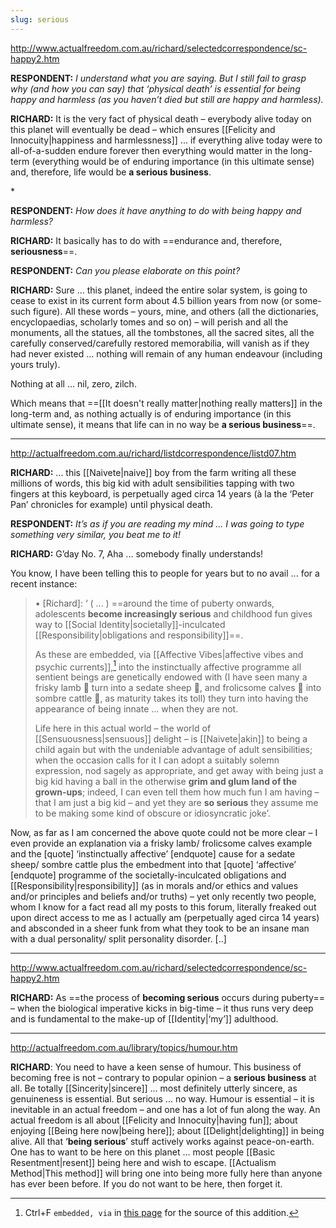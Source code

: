 ```yaml
---
slug: serious
---
```


http://www.actualfreedom.com.au/richard/selectedcorrespondence/sc-happy2.htm

**RESPONDENT:** _I understand what you are saying. But I still fail to grasp why (and how you can say) that ‘physical death’ is essential for being happy and harmless (as you haven’t died but still are happy and harmless)._

**RICHARD:** It is the very fact of physical death – everybody alive today on this planet will eventually be dead – which ensures [[Felicity and Innocuity|happiness and harmlessness]] ... if everything alive today were to all-of-a-sudden endure forever then everything would matter in the long-term (everything would be of enduring importance (in this ultimate sense) and, therefore, life would be **a serious business**.

\*

**RESPONDENT:** _How does it have anything to do with being happy and harmless?_

**RICHARD:** It basically has to do with ==endurance and, therefore, **seriousness**==.

**RESPONDENT:** _Can you please elaborate on this point?_

**RICHARD:** Sure ... this planet, indeed the entire solar system, is going to cease to exist in its current form about 4.5 billion years from now (or some-such figure). All these words – yours, mine, and others (all the dictionaries, encyclopaedias, scholarly tomes and so on) – will perish and all the monuments, all the statues, all the tombstones, all the sacred sites, all the carefully conserved/carefully restored memorabilia, will vanish as if they had never existed ... nothing will remain of any human endeavour (including yours truly).

Nothing at all ... nil, zero, zilch.

Which means that ==[[It doesn't really matter|nothing really matters]] in the long-term and, as nothing actually is of enduring importance (in this ultimate sense), it means that life can in no way be **a serious business**==.

---

http://actualfreedom.com.au/richard/listdcorrespondence/listd07.htm

**RICHARD:** ... this [[Naivete|naive]] boy from the farm writing all these millions of words, this big kid with adult sensibilities tapping with two fingers at this keyboard, is perpetually aged circa 14 years (à la the ‘Peter Pan’ chronicles for example) until physical death.

**RESPONDENT:** _It’s as if you are reading my mind ... I was going to type something very similar, you beat me to it!_

**RICHARD:** G’day No. 7, Aha ... somebody finally understands!

You know, I have been telling this to people for years but to no avail ... for a recent instance:

> • \[Richard\]: ‘ ( ... ) ==around the time of puberty onwards, adolescents **become increasingly serious** and childhood fun gives way to [[Social Identity|societally]]-inculcated [[Responsibility|obligations and responsibility]]==.
> 
> As these are embedded, via [[Affective Vibes|affective vibes and psychic currents]],[^ed] into the instinctually affective programme all sentient beings are genetically endowed with (I have seen many a frisky lamb 🐑 turn into a sedate sheep 🐑, and frolicsome calves 🐄 into sombre cattle 🐄, as maturity takes its toll) they turn into having the appearance of being innate ... when they are not.
> 
> Life here in this actual world – the world of [[Sensuousness|sensuous]] delight – is [[Naivete|akin]] to being a child again but with the undeniable advantage of adult sensibilities; when the occasion calls for it I can adopt a suitably solemn expression, nod sagely as appropriate, and get away with being just a big kid having a ball in the otherwise **grim and glum land of the grown-ups**; indeed, I can even tell them how much fun I am having – that I am just a big kid – and yet they are **so serious** they assume me to be making some kind of obscure or idiosyncratic joke’.

Now, as far as I am concerned the above quote could not be more clear – I even provide an explanation via a frisky lamb/ frolicsome calves example and the \[quote\] ‘instinctually affective’ \[endquote\] cause for a sedate sheep/ sombre cattle plus the embedment into that \[quote\] ‘affective’ \[endquote\] programme of the societally-inculcated obligations and [[Responsibility|responsibility]] (as in morals and/or ethics and values and/or principles and beliefs and/or truths) – yet only recently two people, whom I know for a fact read all my posts to this forum, literally freaked out upon direct access to me as I actually am (perpetually aged circa 14 years) and absconded in a sheer funk from what they took to be an insane man with a dual personality/ split personality disorder. [..]

---

http://www.actualfreedom.com.au/richard/selectedcorrespondence/sc-happy2.htm

**RICHARD:** As ==the process of **becoming serious** occurs during puberty== – when the biological imperative kicks in big-time – it thus runs very deep and is fundamental to the make-up of [[Identity|‘my’]] adulthood.

[^ed]: Ctrl+F `embedded, via` in [this page](http://www.actualfreedom.com.au/richard/listdcorrespondence/listd06.htm) for the source of this addition.

---

http://actualfreedom.com.au/library/topics/humour.htm

**RICHARD**: You need to have a keen sense of humour. This business of becoming free is not – contrary to popular opinion – a **serious business** at all. Be totally [[Sincerity|sincere]] ... most definitely utterly sincere, as genuineness is essential. But serious ... no way. Humour is essential – it is inevitable in an actual freedom – and one has a lot of fun along the way. An actual freedom is all about [[Felicity and Innocuity|having fun]]; about enjoying [[Being here now|being here]]; about [[Delight|delighting]] in being alive. All that ‘**being serious**’ stuff actively works against peace-on-earth. One has to want to be here on this planet … most people [[Basic Resentment|resent]] being here and wish to escape. [[Actualism Method|This method]] will bring one into being more fully here than anyone has ever been before. If you do not want to be here, then forget it.
